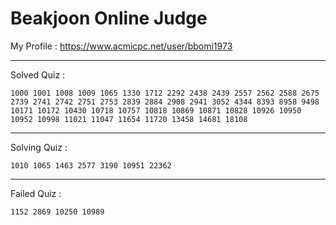 # Beakjoon Online Judge

My Profile : https://www.acmicpc.net/user/bbomi1973

---

Solved Quiz : 
```
1000 1001 1008 1009 1065 1330 1712 2292 2438 2439 2557 2562 2588 2675 2739 2741 2742 2751 2753 2839 2884 2908 2941 3052 4344 8393 8958 9498 10171 10172 10430 10718 10757 10818 10869 10871 10828 10926 10950 10952 10998 11021 11047 11654 11720 13458 14681 18108
```

---

Solving Quiz :
```
1010 1065 1463 2577 3190 10951 22362
```

---

Failed Quiz :
```
1152 2869 10250 10989
```